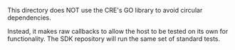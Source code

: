 This directory does NOT use the CRE's GO library to avoid circular dependencies.

Instead, it makes raw callbacks to allow the host to be tested on its own for functionality.
The SDK repository will run the same set of standard tests.